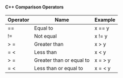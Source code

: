 #### C++ Comparison Operators
Operator | Name |	Example  
---| ---| ---
== |	Equal to	| x == y	
!= |	Not equal |	x != y  
&gt; = |	Greater than	| x &gt; y	 
= &lt; |	Less than |	x &lt; y	  
&gt; = |	Greater than or equal to |	x = &gt; y	 
= &lt; |	Less than or equal to |	x = &lt; y  
